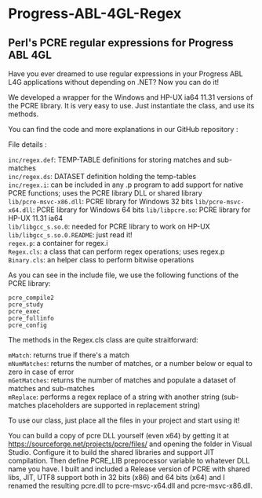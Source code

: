 # Progress-ABL-4GL-Regex
## Perl's PCRE regular expressions for Progress ABL 4GL

Have you ever dreamed to use regular expressions in your Progress ABL L4G applications without depending on .NET? Now you can do it!

We developed a wrapper for the Windows and HP-UX ia64 11.31 versions of the PCRE library. It is very easy to use. Just instantiate the class, and use its methods.

You can find the code and more explanations in our GitHub repository :

File details :

`inc/regex.def`: TEMP-TABLE definitions for storing matches and sub-matches  
`inc/regex.ds`: DATASET definition holding the temp-tables  
`inc/regex.i`: can be included in any .p program to add support for native PCRE functions; uses the PCRE library DLL or shared library  
`lib/pcre-msvc-x86.dll`: PCRE library for Windows 32 bits
`lib/pcre-msvc-x64.dll`: PCRE library for Windows 64 bits
`lib/libpcre.so`: PCRE library for HP-UX 11.31 ia64  
`lib/libgcc_s.so.0`: needed for PCRE library to work on HP-UX  
`lib/libgcc_s.so.0.README`: just read it!  
`regex.p`: a container for regex.i  
`Regex.cls`: a class that can perform regex operations; uses regex.p  
`Binary.cls`: an helper class to perform bitwise operations  

As you can see in the include file, we use the following functions of the PCRE library:

`pcre_compile2`  
`pcre_study`  
`pcre_exec`  
`pcre_fullinfo`  
`pcre_config`  

The methods in the Regex.cls class are quite straitforward:

`mMatch`: returns true if there's a match  
`mNumMatches`: returns the number of matches, or a number below or equal to zero in case of error  
`mGetMatches`: returns the number of matches and populate a dataset of matches and sub-matches  
`mReplace`: performs a regex replace of a string with another string (sub-matches placeholders are supported in replacement string)  

To use our class, just place all the files in your project and start using it!

You can build a copy of pcre DLL yourself (even x64) by getting it at
https://sourceforge.net/projects/pcre/files/
and opening the folder in Visual Studio.
Configure it to build the shared libraries and support JIT compilation.
Then define PCRE_LIB preprocessor variable to whatever DLL name you have.
I built and included a Release version of PCRE with shared libs, JIT, UTF8 support
both in 32 bits (x86) and 64 bits (x64) and I renamed the resulting pcre.dll
to pcre-msvc-x64.dll and pcre-msvc-x86.dll.
